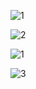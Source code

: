 ![1](https://github.com/eraybahcegulu/todo-app-angular/assets/84785201/ab27004b-81ee-4240-b935-0fe29b090b3c)

![2](https://github.com/eraybahcegulu/todo-app-angular/assets/84785201/d5c6a8b6-24c8-4141-894b-1245195a20dc)

![1](https://github.com/eraybahcegulu/Noteify/assets/84785201/0eb05807-6ee9-417f-aa6f-b2ccab45911c)

![3](https://github.com/eraybahcegulu/todo-app-angular/assets/84785201/76c4af73-e466-4e5a-aad9-6d96d8c57512)
